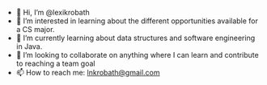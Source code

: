 - 👋 Hi, I’m @lexikrobath
- 👀 I’m interested in learning about the different opportunities available for a CS major.
- 🌱 I’m currently learning about data structures and software engineering in Java.
- 💞️ I’m looking to collaborate on anything where I can learn and contribute to reaching a team goal
- 📫 How to reach me: lnkrobath@gmail.com
<!---
lexikrobath/lexikrobath is a ✨ special ✨ repository because its `README.md` (this file) appears on your GitHub profile.
You can click the Preview link to take a look at your changes.
--->
